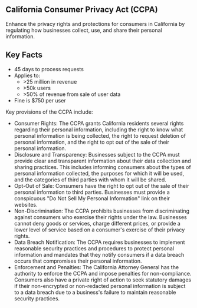 ## California Consumer Privacy Act (CCPA)
Enhance the privacy rights and protections for consumers in California by regulating how businesses collect, use, and share their personal information.

## Key Facts
- 45 days to process requests
- Applies to:
  - &gt;25 million in revenue
  - &gt;50k users
  - &gt;50% of revenue from sale of user data
- Fine is $750 per user

Key provisions of the CCPA include:
- Consumer Rights: The CCPA grants California residents several rights regarding their personal information, including the right to know what personal information is being collected, the right to request deletion of personal information, and the right to opt out of the sale of their personal information.
- Disclosure and Transparency: Businesses subject to the CCPA must provide clear and transparent information about their data collection and sharing practices. This includes informing consumers about the types of personal information collected, the purposes for which it will be used, and the categories of third parties with whom it will be shared.
- Opt-Out of Sale: Consumers have the right to opt out of the sale of their personal information to third parties. Businesses must provide a conspicuous "Do Not Sell My Personal Information" link on their websites.
- Non-Discrimination: The CCPA prohibits businesses from discriminating against consumers who exercise their rights under the law. Businesses cannot deny goods or services, charge different prices, or provide a lower level of service based on a consumer's exercise of their privacy rights.
- Data Breach Notification: The CCPA requires businesses to implement reasonable security practices and procedures to protect personal information and mandates that they notify consumers if a data breach occurs that compromises their personal information.
- Enforcement and Penalties: The California Attorney General has the authority to enforce the CCPA and impose penalties for non-compliance. Consumers also have a private right of action to seek statutory damages if their non-encrypted or non-redacted personal information is subject to a data breach due to a business's failure to maintain reasonable security practices.
